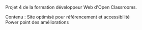 Projet 4 de la formation développeur Web d'Open Classrooms.

Contenu :
Site optimisé pour référencement et accessibilité <br>
Power point des améliorations
